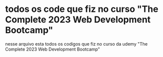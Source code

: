 # todos os code que fiz no curso "The Complete 2023 Web Development Bootcamp"
 
nesse arquivo esta todos os codigos que fiz no curso da udemy "The Complete 2023 Web Development Bootcamp"
